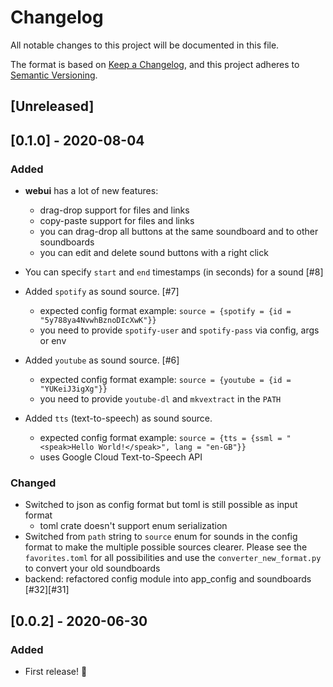 # Changelog

All notable changes to this project will be documented in this file.

The format is based on [Keep a Changelog](https://keepachangelog.com/en/1.0.0/),
and this project adheres to [Semantic Versioning](https://semver.org/spec/v2.0.0.html).

## [Unreleased]


## [0.1.0] - 2020-08-04

### Added

- **webui** has a lot of new features:
  - drag-drop support for files and links
  - copy-paste support for files and links
  - you can drag-drop all buttons at the same soundboard and to other soundboards
  - you can edit and delete sound buttons with a right click
- You can specify `start` and `end` timestamps (in seconds) for a sound [#8]
- Added `spotify` as sound source. [#7]

  - expected config format example: `source = {spotify = {id = "5y788ya4NvwhBznoDIcXwK"}}`
  - you need to provide `spotify-user` and `spotify-pass` via config, args or env

- Added `youtube` as sound source. [#6]

  - expected config format example: `source = {youtube = {id = "YUKeiJ3igXg"}}`
  - you need to provide `youtube-dl` and `mkvextract` in the `PATH`

- Added `tts` (text-to-speech) as sound source.

  - expected config format example: `source = {tts = {ssml = "<speak>Hello World!</speak>", lang = "en-GB"}}`
  - uses Google Cloud Text-to-Speech API

### Changed
- Switched to json as config format but toml is still possible as input format
  - toml crate doesn't support enum serialization
- Switched from `path` string to `source` enum for sounds in the config format to make the multiple possible sources clearer. Please see the `favorites.toml` for all possibilities and use the `converter_new_format.py` to convert your old soundboards
- backend: refactored config module into app_config and soundboards [#32][#31]

## [0.0.2] - 2020-06-30

### Added

- First release! :tada:
